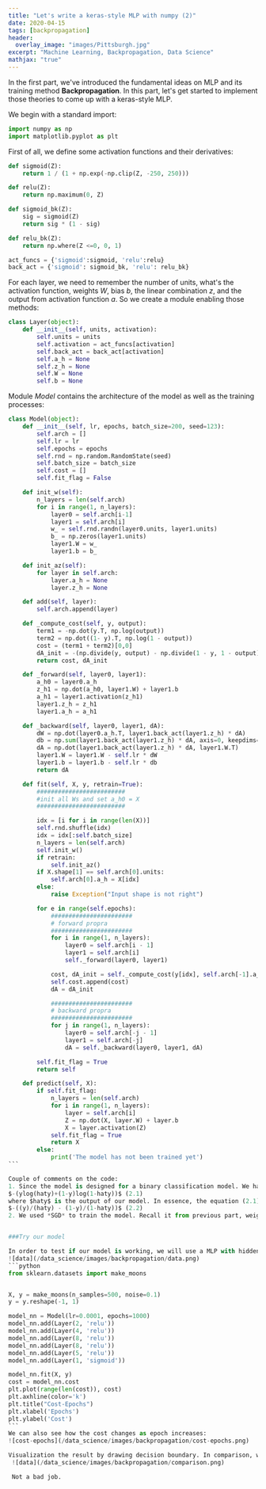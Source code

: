```yaml
---
title: "Let's write a keras-style MLP with numpy (2)"
date: 2020-04-15
tags: [backpropagation]
header:
  overlay_image: "images/Pittsburgh.jpg"
excerpt: "Machine Learning, Backpropagation, Data Science"
mathjax: "true"
---
```


In the first part, we've introduced the fundamental ideas on MLP and its training method **Backpropagation**. In this part, let's get started to implement those theories to come up with a keras-style MLP.

We begin with a standard import:
```python
import numpy as np
import matplotlib.pyplot as plt
```   
First of all, we define some activation functions and their derivatives:
```python
def sigmoid(Z):
    return 1 / (1 + np.exp(-np.clip(Z, -250, 250)))

def relu(Z):
    return np.maximum(0, Z)

def sigmoid_bk(Z):
    sig = sigmoid(Z)
    return sig * (1 - sig)

def relu_bk(Z):
    return np.where(Z <=0, 0, 1)

act_funcs = {'sigmoid':sigmoid, 'relu':relu}
back_act = {'sigmoid': sigmoid_bk, 'relu': relu_bk}
```
For each layer, we need to remember the number of units, what's the activation function, weights $W$, bias $b$, the linear combination $z$, and the output from activation function $a$. So we create a module enabling those methods:
```python
class Layer(object):
    def __init__(self, units, activation):
        self.units = units
        self.activation = act_funcs[activation]
        self.back_act = back_act[activation]
        self.a_h = None
        self.z_h = None
        self.W = None
        self.b = None
```
Module *Model* contains the architecture of the model as well as the training processes:
````python
class Model(object):
    def __init__(self, lr, epochs, batch_size=200, seed=123):
        self.arch = []
        self.lr = lr
        self.epochs = epochs
        self.rnd = np.random.RandomState(seed)
        self.batch_size = batch_size
        self.cost = []
        self.fit_flag = False

    def init_w(self):
        n_layers = len(self.arch)
        for i in range(1, n_layers):
            layer0 = self.arch[i-1]
            layer1 = self.arch[i]
            w_ = self.rnd.randn(layer0.units, layer1.units)
            b_ = np.zeros(layer1.units)
            layer1.W = w_
            layer1.b = b_

    def init_az(self):
        for layer in self.arch:
            layer.a_h = None
            layer.z_h = None

    def add(self, layer):
        self.arch.append(layer)

    def _compute_cost(self, y, output):
        term1 = -np.dot(y.T, np.log(output))
        term2 = np.dot((1- y).T, np.log(1 - output))
        cost = (term1 + term2)[0,0]
        dA_init = -(np.divide(y, output) - np.divide(1 - y, 1 - output))
        return cost, dA_init

    def _forward(self, layer0, layer1):
        a_h0 = layer0.a_h
        z_h1 = np.dot(a_h0, layer1.W) + layer1.b
        a_h1 = layer1.activation(z_h1)
        layer1.z_h = z_h1
        layer1.a_h = a_h1

    def _backward(self, layer0, layer1, dA):
        dW = np.dot(layer0.a_h.T, layer1.back_act(layer1.z_h) * dA)
        db = np.sum(layer1.back_act(layer1.z_h) * dA, axis=0, keepdims=True)
        dA = np.dot(layer1.back_act(layer1.z_h) * dA, layer1.W.T)
        layer1.W = layer1.W - self.lr * dW
        layer1.b = layer1.b - self.lr * db
        return dA

    def fit(self, X, y, retrain=True):
        #########################
        #init all Ws and set a_h0 = X
        #########################

        idx = [i for i in range(len(X))]
        self.rnd.shuffle(idx)
        idx = idx[:self.batch_size]
        n_layers = len(self.arch)
        self.init_w()
        if retrain:
            self.init_az()
        if X.shape[1] == self.arch[0].units:
            self.arch[0].a_h = X[idx]
        else:
            raise Exception("Input shape is not right")

        for e in range(self.epochs):
            #######################
            # forward propra
            #######################
            for i in range(1, n_layers):
                layer0 = self.arch[i - 1]
                layer1 = self.arch[i]
                self._forward(layer0, layer1)

            cost, dA_init = self._compute_cost(y[idx], self.arch[-1].a_h)
            self.cost.append(cost)
            dA = dA_init

            #######################
            # backward propra
            #######################
            for j in range(1, n_layers):
                layer0 = self.arch[-j - 1]
                layer1 = self.arch[-j]
                dA = self._backward(layer0, layer1, dA)

        self.fit_flag = True
        return self

    def predict(self, X):
        if self.fit_flag:
            n_layers = len(self.arch)
            for i in range(1, n_layers):
                layer = self.arch[i]
                Z = np.dot(X, layer.W) + layer.b
                X = layer.activation(Z)
            self.fit_flag = True
            return X
        else:
            print('The model has not been trained yet')
```

Couple of comments on the code:
1. Since the model is designed for a binary classification model. We have used *Log loss* or called *Cross-Entropy* loss. Its expression is:   
$-(ylog(haty)+(1-y)log(1-haty))$ (2.1)       
where $haty$ is the output of our model. In essence, the equation (2.1) is the loss function we use to calculate costs in the function *_compute_cost*. We also compute $(delC_0)/(delA^((L)))$ or dA_init in the code. This value is calculated from the derivatives of our loss function (equation 2.1):     
$-((y)/(haty) - (1-y)/(1-haty))$ (2.2)     
2. We used *SGD* to train the model. Recall it from previous part, weights will be updated with a subset of the inputs. batch_size is used to control this size.


###Try our model

In order to test if our model is working, we will use a MLP with hidden-layers of 4 to solve a binary classification problem from sklearn:
![data](/data_science/images/backpropagation/data.png)   
```python
from sklearn.datasets import make_moons


X, y = make_moons(n_samples=500, noise=0.1)
y = y.reshape(-1, 1)

model_nn = Model(lr=0.0001, epochs=1000)
model_nn.add(Layer(2, 'relu'))
model_nn.add(Layer(4, 'relu'))
model_nn.add(Layer(8, 'relu'))
model_nn.add(Layer(8, 'relu'))
model_nn.add(Layer(5, 'relu'))
model_nn.add(Layer(1, 'sigmoid'))

model_nn.fit(X, y)
cost = model_nn.cost
plt.plot(range(len(cost)), cost)
plt.axhline(color='k')
plt.title("Cost-Epochs")
plt.xlabel('Epochs')
plt.ylabel('Cost')
```
We can also see how the cost changes as epoch increases:
![cost-epochs](/data_science/images/backpropagation/cost-epochs.png)

Visualization the result by drawing decision boundary. In comparison, we also plot the result from MLP in sklearn with the same dataset:
 ![data](/data_science/images/backpropagation/comparison.png)

 Not a bad job.
